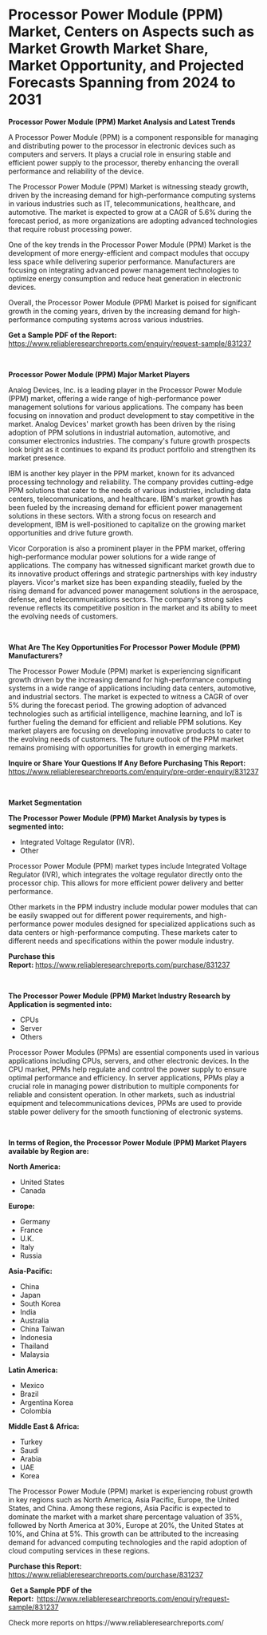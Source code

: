 <p><h1>Processor Power Module (PPM) Market, Centers on Aspects such as Market Growth Market Share, Market Opportunity, and Projected Forecasts Spanning from 2024 to 2031</h1></p><p><strong>Processor Power Module (PPM) Market Analysis and Latest Trends</strong></p>
<p><p>A Processor Power Module (PPM) is a component responsible for managing and distributing power to the processor in electronic devices such as computers and servers. It plays a crucial role in ensuring stable and efficient power supply to the processor, thereby enhancing the overall performance and reliability of the device.</p><p>The Processor Power Module (PPM) Market is witnessing steady growth, driven by the increasing demand for high-performance computing systems in various industries such as IT, telecommunications, healthcare, and automotive. The market is expected to grow at a CAGR of 5.6% during the forecast period, as more organizations are adopting advanced technologies that require robust processing power.</p><p>One of the key trends in the Processor Power Module (PPM) Market is the development of more energy-efficient and compact modules that occupy less space while delivering superior performance. Manufacturers are focusing on integrating advanced power management technologies to optimize energy consumption and reduce heat generation in electronic devices.</p><p>Overall, the Processor Power Module (PPM) Market is poised for significant growth in the coming years, driven by the increasing demand for high-performance computing systems across various industries.</p></p>
<p><strong>Get a Sample PDF of the Report:&nbsp;</strong> <a href="https://www.reliableresearchreports.com/enquiry/request-sample/831237">https://www.reliableresearchreports.com/enquiry/request-sample/831237</a></p>
<p>&nbsp;</p>
<p><strong>Processor Power Module (PPM) Major Market Players</strong></p>
<p><p>Analog Devices, Inc. is a leading player in the Processor Power Module (PPM) market, offering a wide range of high-performance power management solutions for various applications. The company has been focusing on innovation and product development to stay competitive in the market. Analog Devices' market growth has been driven by the rising adoption of PPM solutions in industrial automation, automotive, and consumer electronics industries. The company's future growth prospects look bright as it continues to expand its product portfolio and strengthen its market presence.</p><p>IBM is another key player in the PPM market, known for its advanced processing technology and reliability. The company provides cutting-edge PPM solutions that cater to the needs of various industries, including data centers, telecommunications, and healthcare. IBM's market growth has been fueled by the increasing demand for efficient power management solutions in these sectors. With a strong focus on research and development, IBM is well-positioned to capitalize on the growing market opportunities and drive future growth.</p><p>Vicor Corporation is also a prominent player in the PPM market, offering high-performance modular power solutions for a wide range of applications. The company has witnessed significant market growth due to its innovative product offerings and strategic partnerships with key industry players. Vicor's market size has been expanding steadily, fueled by the rising demand for advanced power management solutions in the aerospace, defense, and telecommunications sectors. The company's strong sales revenue reflects its competitive position in the market and its ability to meet the evolving needs of customers.</p></p>
<p>&nbsp;</p>
<p><strong>What Are The Key Opportunities For Processor Power Module (PPM) Manufacturers?</strong></p>
<p><p>The Processor Power Module (PPM) market is experiencing significant growth driven by the increasing demand for high-performance computing systems in a wide range of applications including data centers, automotive, and industrial sectors. The market is expected to witness a CAGR of over 5% during the forecast period. The growing adoption of advanced technologies such as artificial intelligence, machine learning, and IoT is further fueling the demand for efficient and reliable PPM solutions. Key market players are focusing on developing innovative products to cater to the evolving needs of customers. The future outlook of the PPM market remains promising with opportunities for growth in emerging markets.</p></p>
<p><strong>Inquire or Share Your Questions If Any Before Purchasing This Report:</strong> <a href="https://www.reliableresearchreports.com/enquiry/pre-order-enquiry/831237">https://www.reliableresearchreports.com/enquiry/pre-order-enquiry/831237</a></p>
<p>&nbsp;</p>
<p><strong>Market Segmentation</strong></p>
<p><strong>The Processor Power Module (PPM) Market Analysis by types is segmented into:</strong></p>
<p><ul><li>Integrated Voltage Regulator (IVR).</li><li>Other</li></ul></p>
<p><p>Processor Power Module (PPM) market types include Integrated Voltage Regulator (IVR), which integrates the voltage regulator directly onto the processor chip. This allows for more efficient power delivery and better performance. </p><p>Other markets in the PPM industry include modular power modules that can be easily swapped out for different power requirements, and high-performance power modules designed for specialized applications such as data centers or high-performance computing. These markets cater to different needs and specifications within the power module industry.</p></p>
<p><strong>Purchase this Report:&nbsp;</strong><a href="https://www.reliableresearchreports.com/purchase/831237">https://www.reliableresearchreports.com/purchase/831237</a></p>
<p>&nbsp;</p>
<p><strong>The Processor Power Module (PPM) Market Industry Research by Application is segmented into:</strong></p>
<p><ul><li>CPUs</li><li>Server</li><li>Others</li></ul></p>
<p><p>Processor Power Modules (PPMs) are essential components used in various applications including CPUs, servers, and other electronic devices. In the CPU market, PPMs help regulate and control the power supply to ensure optimal performance and efficiency. In server applications, PPMs play a crucial role in managing power distribution to multiple components for reliable and consistent operation. In other markets, such as industrial equipment and telecommunications devices, PPMs are used to provide stable power delivery for the smooth functioning of electronic systems.</p></p>
<p>&nbsp;</p>
<p><strong>In terms of Region, the Processor Power Module (PPM) Market Players available by Region are:</strong></p>
<p>
    <p> <strong> North America: </strong>
        <ul>
            <li>United States</li>
            <li>Canada</li>
        </ul>
        </p> 
    <p> <strong> Europe: </strong>
        <ul>
            <li>Germany</li>
            <li>France</li>
            <li>U.K.</li>
            <li>Italy</li>
            <li>Russia</li>
        </ul>
        </p> 
    <p> <strong> Asia-Pacific: </strong>
        <ul>
            <li>China</li>
            <li>Japan</li>
            <li>South Korea</li>
            <li>India</li>
            <li>Australia</li>
            <li>China Taiwan</li>
            <li>Indonesia</li>
            <li>Thailand</li>
            <li>Malaysia</li>
        </ul>
        </p> 
    <p> <strong> Latin America: </strong>
        <ul>
            <li>Mexico</li>
            <li>Brazil</li>
            <li>Argentina Korea</li>
            <li>Colombia</li>
        </ul>
        </p> 
    <p> <strong> Middle East & Africa: </strong>
        <ul>
            <li>Turkey</li>
            <li>Saudi</li>
            <li>Arabia</li>
            <li>UAE</li>
            <li>Korea</li>
        </ul>
    </p>
    </p>
<p><p>The Processor Power Module (PPM) market is experiencing robust growth in key regions such as North America, Asia Pacific, Europe, the United States, and China. Among these regions, Asia Pacific is expected to dominate the market with a market share percentage valuation of 35%, followed by North America at 30%, Europe at 20%, the United States at 10%, and China at 5%. This growth can be attributed to the increasing demand for advanced computing technologies and the rapid adoption of cloud computing services in these regions.</p></p>
<p><strong>Purchase this Report: </strong><a href="https://www.reliableresearchreports.com/purchase/831237">https://www.reliableresearchreports.com/purchase/831237</a></p>
<p>&nbsp;<strong>Get a Sample PDF of the Report:&nbsp;&nbsp;</strong><a href="https://www.reliableresearchreports.com/enquiry/request-sample/831237">https://www.reliableresearchreports.com/enquiry/request-sample/831237</a></p>
<p><strong></strong></p>
<p>Check more reports on https://www.reliableresearchreports.com/</p>